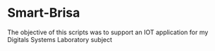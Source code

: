 # Smart-Brisa
The objective of this scripts was to support an IOT application for my Digitals Systems Laboratory subject

